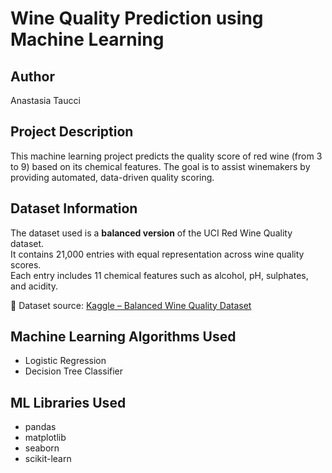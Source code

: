 # Wine Quality Prediction using Machine Learning

## Author
Anastasia Taucci

## Project Description
This machine learning project predicts the quality score of red wine (from 3 to 9) based on its chemical features. The goal is to assist winemakers by providing automated, data-driven quality scoring.

## Dataset Information  
The dataset used is a **balanced version** of the UCI Red Wine Quality dataset.  
It contains 21,000 entries with equal representation across wine quality scores.  
Each entry includes 11 chemical features such as alcohol, pH, sulphates, and acidity.  

🔗 Dataset source: [Kaggle – Balanced Wine Quality Dataset](https://www.kaggle.com/datasets/taweilo/wine-quality-dataset-balanced-classification)

## Machine Learning Algorithms Used
- Logistic Regression
- Decision Tree Classifier

## ML Libraries Used
- pandas
- matplotlib
- seaborn
- scikit-learn

